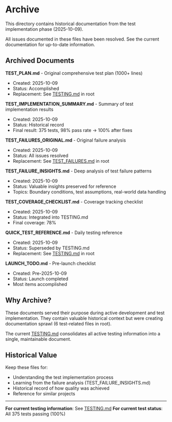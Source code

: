 # Archive

This directory contains historical documentation from the test implementation phase (2025-10-09).

All issues documented in these files have been resolved. See the current documentation for up-to-date information.

## Archived Documents

**TEST_PLAN.md** - Original comprehensive test plan (1000+ lines)
- Created: 2025-10-09
- Status: Accomplished
- Replacement: See [TESTING.md](../../TESTING.md) in root

**TEST_IMPLEMENTATION_SUMMARY.md** - Summary of test implementation results
- Created: 2025-10-09
- Status: Historical record
- Final result: 375 tests, 98% pass rate → 100% after fixes

**TEST_FAILURES_ORIGINAL.md** - Original failure analysis
- Created: 2025-10-09
- Status: All issues resolved
- Replacement: See [TEST_FAILURES.md](../../TEST_FAILURES.md) in root

**TEST_FAILURE_INSIGHTS.md** - Deep analysis of test failure patterns
- Created: 2025-10-09
- Status: Valuable insights preserved for reference
- Topics: Boundary conditions, test assumptions, real-world data handling

**TEST_COVERAGE_CHECKLIST.md** - Coverage tracking checklist
- Created: 2025-10-09
- Status: Integrated into TESTING.md
- Final coverage: 78%

**QUICK_TEST_REFERENCE.md** - Daily testing reference
- Created: 2025-10-09
- Status: Superseded by TESTING.md
- Replacement: See [TESTING.md](../../TESTING.md) in root

**LAUNCH_TODO.md** - Pre-launch checklist
- Created: Pre-2025-10-09
- Status: Launch completed
- Most items accomplished

## Why Archive?

These documents served their purpose during active development and test implementation. They contain valuable historical context but were creating documentation sprawl (6 test-related files in root).

The current [TESTING.md](../../TESTING.md) consolidates all active testing information into a single, maintainable document.

## Historical Value

Keep these files for:
- Understanding the test implementation process
- Learning from the failure analysis (TEST_FAILURE_INSIGHTS.md)
- Historical record of how quality was achieved
- Reference for similar projects

---

**For current testing information**: See [TESTING.md](../../TESTING.md)
**For current test status**: All 375 tests passing (100%)
